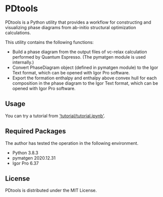 # PDtools
PDtools is a Python utility that provides a workflow for constructing and visualizing phase diagrams from ab-initio structural optimization calculations.

This utility contains the following functions:
- Build a phase diagram from the output files of vc-relax calculation performed by Quantum Espresso. (The pymatgen module is used internally.)
- Convert PhaseDiagram object (defined in pymatgen module) to the Igor Text format, which can be opened with Igor Pro software.
- Export the formation enthalpy and enthalpy above convex hull for each composition in the phase diagram to the Igor Text format, which can be opened with Igor Pro software.

## Usage
You can try a tutorial from ['tutorial/tutorial.ipynb'](tutorial/tutorial.ipynb).

## Required Packages
The author has tested the operation in the following environment.
- Python 3.8.3
- pymatgen 2020.12.31
- Igor Pro 6.37

## License
PDtools is distributed under the MIT License.
